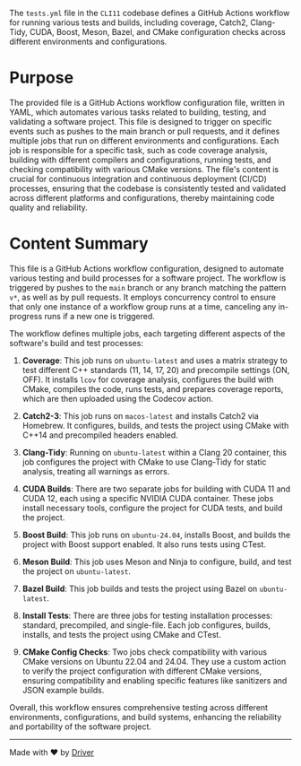 <!--------------------------------------------------------------------------------->
<!-- IMPORTANT: This file is auto-generated by Driver (https://driver.ai). -------->
<!-- Manual edits may be overwritten on future commits. --------------------------->
<!--------------------------------------------------------------------------------->

The `tests.yml` file in the `CLI11` codebase defines a GitHub Actions workflow for running various tests and builds, including coverage, Catch2, Clang-Tidy, CUDA, Boost, Meson, Bazel, and CMake configuration checks across different environments and configurations.

# Purpose
The provided file is a GitHub Actions workflow configuration file, written in YAML, which automates various tasks related to building, testing, and validating a software project. This file is designed to trigger on specific events such as pushes to the main branch or pull requests, and it defines multiple jobs that run on different environments and configurations. Each job is responsible for a specific task, such as code coverage analysis, building with different compilers and configurations, running tests, and checking compatibility with various CMake versions. The file's content is crucial for continuous integration and continuous deployment (CI/CD) processes, ensuring that the codebase is consistently tested and validated across different platforms and configurations, thereby maintaining code quality and reliability.
# Content Summary
This file is a GitHub Actions workflow configuration, designed to automate various testing and build processes for a software project. The workflow is triggered by pushes to the `main` branch or any branch matching the pattern `v*`, as well as by pull requests. It employs concurrency control to ensure that only one instance of a workflow group runs at a time, canceling any in-progress runs if a new one is triggered.

The workflow defines multiple jobs, each targeting different aspects of the software's build and test processes:

1. **Coverage**: This job runs on `ubuntu-latest` and uses a matrix strategy to test different C++ standards (11, 14, 17, 20) and precompile settings (ON, OFF). It installs `lcov` for coverage analysis, configures the build with CMake, compiles the code, runs tests, and prepares coverage reports, which are then uploaded using the Codecov action.

2. **Catch2-3**: This job runs on `macos-latest` and installs Catch2 via Homebrew. It configures, builds, and tests the project using CMake with C++14 and precompiled headers enabled.

3. **Clang-Tidy**: Running on `ubuntu-latest` within a Clang 20 container, this job configures the project with CMake to use Clang-Tidy for static analysis, treating all warnings as errors.

4. **CUDA Builds**: There are two separate jobs for building with CUDA 11 and CUDA 12, each using a specific NVIDIA CUDA container. These jobs install necessary tools, configure the project for CUDA tests, and build the project.

5. **Boost Build**: This job runs on `ubuntu-24.04`, installs Boost, and builds the project with Boost support enabled. It also runs tests using CTest.

6. **Meson Build**: This job uses Meson and Ninja to configure, build, and test the project on `ubuntu-latest`.

7. **Bazel Build**: This job builds and tests the project using Bazel on `ubuntu-latest`.

8. **Install Tests**: There are three jobs for testing installation processes: standard, precompiled, and single-file. Each job configures, builds, installs, and tests the project using CMake and CTest.

9. **CMake Config Checks**: Two jobs check compatibility with various CMake versions on Ubuntu 22.04 and 24.04. They use a custom action to verify the project configuration with different CMake versions, ensuring compatibility and enabling specific features like sanitizers and JSON example builds.

Overall, this workflow ensures comprehensive testing across different environments, configurations, and build systems, enhancing the reliability and portability of the software project.

---
Made with ❤️ by [Driver](https://www.driver.ai/)